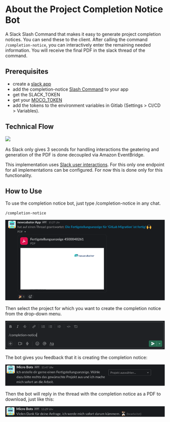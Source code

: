 # About the Project Completion Notice Bot

A Slack Slash Command that makes it easy to generate project completion notices. You can send these to the client. After calling the command `/completion-notice`, you can interactively enter the remaining needed information. You will receive the final PDF in the slack thread of the command.

## Prerequisites

- create a [slack app](https://api.slack.com/authentication/basics)
- add the completion-notice [Slash Command](https://api.slack.com/interactivity/slash-commands) to your app
- get the SLACK_TOKEN
- get your [MOCO_TOKEN](https://www.mocoapp.com/funktionen/20-connect/inhalt/52-schnittstellen)
- add the tokens to the environment variables in Gitlab (Settings > CI/CD > Variables).

## Technical Flow

[![](https://mermaid.ink/img/pako:eNqNkc1qwzAQhF9l2XPyAjoESp3SSyFgSi-6LNI2Ua2fVJJTQsi7V3JtN4ZQKtBl9puZhb2gCppRYOLPnr3ixtA-kgPpAVpLqgNYbzaggnPk9XP5lqOoo3SAxx-1sksA1tU0-AW8cEq0Z9jF8MFdhiaGow5f_reiwsZnjqSyOZl8nnsmFlq2XIZhcM3vnmlI4xP7PKc8vLWwrcr_zOPer0dNmaf1pb_P3xhq-m3xMswG0rBrnv6mlpWVxRU6jo6MLme6VEViPrBjiaUSNcVOovTXwvWDfatNDhHFO9nEK6Q-h_bsFYoce56g8c4jdf0GCu-w0A)](https://mermaid.live/edit#pako:eNqNkc1qwzAQhF9l2XPyAjoESp3SSyFgSi-6LNI2Ua2fVJJTQsi7V3JtN4ZQKtBl9puZhb2gCppRYOLPnr3ixtA-kgPpAVpLqgNYbzaggnPk9XP5lqOoo3SAxx-1sksA1tU0-AW8cEq0Z9jF8MFdhiaGow5f_reiwsZnjqSyOZl8nnsmFlq2XIZhcM3vnmlI4xP7PKc8vLWwrcr_zOPer0dNmaf1pb_P3xhq-m3xMswG0rBrnv6mlpWVxRU6jo6MLme6VEViPrBjiaUSNcVOovTXwvWDfatNDhHFO9nEK6Q-h_bsFYoce56g8c4jdf0GCu-w0A)

As Slack only gives 3 seconds for handling interactions the geatering and generation of the PDF is done decoupled via Amazon EventBridge.

This implementation uses [Slack user interactions](https://api.slack.com/interactivity/handling). For this only one endpoint for all implementations can be configured. For now this is done only for this functionality.

## How to Use

To use the completion notice bot, just type /completion-notice in any chat.

```
/completion-notice
```

![Completion-Notice](completionNotice1.png)

Then select the project for which you want to create the completion notice from the drop-down menu.

![Completion-Notice](completionNotice2.png)

The bot gives you feedback that it is creating the completion notice:

![Completion-Notice](completionNotice3.png)

Then the bot will reply in the thread with the completion notice as a PDF to download, just like this:

![Completion-Notice](completionNotice4.png)
